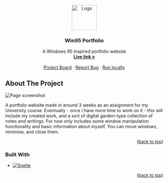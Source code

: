 <!-- PROJECT LOGO -->
<br />
<div align="center">
  <a href="https://github.com/Robin1224/Win95-Portfolio">
    <img src="https://win98icons.alexmeub.com/icons/png/windows-0.png" alt="Logo" width="80" height="80">
  </a>

<h3 align="center">Win95 Portfolio</h3>

  <p align="center">
    A Windows 95 inspired portfolio website
    <br />
    <a href="fdnd-profile-card.vercel.app"><strong>Live link »</strong></a>
    <br />
    <br />
    <a href="https://github.com/users/Robin1224/projects/7">Project Board</a>
    ·
    <a href="https://github.com/Robin1224/Win95-Portfolio/issues/new">Report Bug</a>
    ·
    <a href="">Run locally</a>
  </p>
</div>

<!-- ABOUT THE PROJECT -->
## About The Project

![Page screenshot](https://github.com/user-attachments/assets/75bfc47a-12f5-4178-90de-748048931033)

A portfolio website made in around 3 weeks as an assignment for my University course. Eventually - once I have more time to work on it - this will include my created work, and a sort of digital garden-type collection of notes and writings. For now only includes some window manipulation functionality and basic information about myself. You can move windows, minimise, and close them.

<p align="right">(<a href="#readme-top">back to top</a>)</p>

### Built With

* [![Svelte](https://img.shields.io/badge/Svelte-4A4A55?style=for-the-badge&logo=svelte&logoColor=FF3E00)](https://svelte.dev/)

<p align="right">(<a href="#readme-top">back to top</a>)</p>
